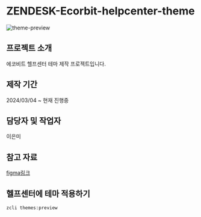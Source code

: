 # ZENDESK-Ecorbit-helpcenter-theme
![theme-preview](https://github.com/EZCOM-Cloud-team/ZENDESK-Ecorbit-helpcenter-theme/assets/73775617/5b3189e6-2fb1-4a6d-9ca0-dc6edfa76d0f)

## 프로젝트 소개
에코비트 헬프센터 테마 제작 프로젝트입니다.

## 제작 기간
2024/03/04 ~ 현재 진행중

## 담당자 및 작업자
이은미

## 참고 자료
[figma링크](https://www.figma.com/file/biZ2jUfMFj8ZlUeu3GBUfC/Ecorbit_ZEN_PLN_WF_HelpCenter?type=design&node-id=14%3A5003&mode=design&t=BMjFbcEqhlF5cDmf-1)


## 헬프센터에 테마 적용하기
```
zcli themes:preview
```
